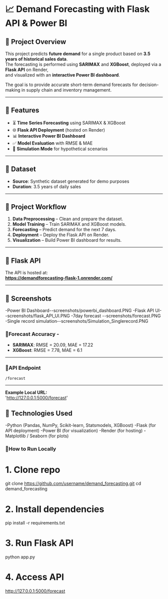 # 📈 Demand Forecasting with Flask API & Power BI

## 🔹 Project Overview
This project predicts **future demand** for a single product based on **3.5 years of historical sales data**.  
The forecasting is performed using **SARIMAX** and **XGBoost**, deployed via a **Flask API** on Render,  
and visualized with an **interactive Power BI dashboard**.

The goal is to provide accurate short-term demand forecasts for decision-making in supply chain and inventory management.

---

## 🔹 Features
- ⏳ **Time Series Forecasting** using SARIMAX & XGBoost
- 🌐 **Flask API Deployment** (hosted on Render)
- 📊 **Interactive Power BI Dashboard**
- ✅ **Model Evaluation** with RMSE & MAE
- 📂 **Simulation Mode** for hypothetical scenarios

---

## 🔹 Dataset
- **Source**: Synthetic dataset generated for demo purposes
- **Duration**: 3.5 years of daily sales
 
---

## 🔹 Project Workflow
1. **Data Preprocessing** – Clean and prepare the dataset.
2. **Model Training** – Train SARIMAX and XGBoost models.
3. **Forecasting** – Predict demand for the next 7 days.
4. **Deployment** – Deploy the Flask API on Render.
5. **Visualization** – Build Power BI dashboard for results.

---

## 🔹 Flask API
The API is hosted at:  
**https://demandforecasting-flask-1.onrender.com/**

---
## 🔹 Screenshots ##
-Power BI Dashboard--screenshots/powerbi_dashboard.PNG
-Flask API UI--screenshots/flask_API_UI.PNG
-7day forecast --screenshots/forecast.PNG
-Single record simulation--screenshots/Simulation_Singlerecord.PNG


### 🔹Forecast Accuracy -
- **SARIMAX**: RMSE = 20.09, MAE = 17.22 
- **XGBoost**: RMSE = 7.78, MAE = 6.1

---
  
### 🔹API Endpoint
`/forecast`

---

**Example Local URL:**  
'http://127.0.0.1:5000/forecast'

## 🔹 Technologies Used

-Python (Pandas, NumPy, Scikit-learn, Statsmodels, XGBoost)
-Flask (for API deployment)
-Power BI (for visualization)
-Render (for hosting)
-Matplotlib / Seaborn (for plots)


### 🔹How to Run Locally
# 1. Clone repo
git clone https://github.com/username/demand_forecasting.git
cd demand_forecasting

# 2. Install dependencies
pip install -r requirements.txt

# 3. Run Flask API
python app.py

# 4. Access API
http://127.0.0.1:5000/forecast





